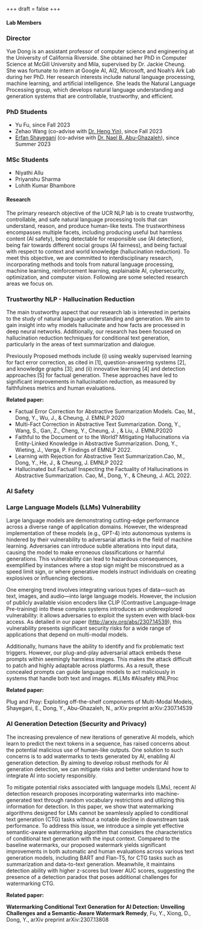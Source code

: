 +++
draft = false
+++

#### Lab Members 

### Director 
Yue Dong is an assistant professor of computer science and engineering at the University of California Riverside. She obtained her PhD in Computer Science at McGill University and Mila, supervised by Dr. Jackie Cheung. She was fortunate to intern at Google AI, AI2, Microsoft, and Noah’s Ark Lab during her PhD. Her research interests include natural language processing, machine learning, and artificial intelligence. She leads the Natural Language Processing group, which develops natural language understanding and generation systems that are controllable, trustworthy, and efficient. 

### PhD Students 
- Yu Fu, since Fall 2023
- Zehao Wang (co-advise with [Dr. Heng Yin](https://www.cs.ucr.edu/~heng/)), since Fall 2023
- [Erfan Shayegani](https://erfanshayegani.github.io/) (co-advise with [Dr. Nael B. Abu-Ghazaleh](https://www.cs.ucr.edu/~nael/)), since Summer 2023


### MSc Students 
- Niyathi Allu 
- Priyanshu Sharma
- Lohith Kumar Bhambore


#### Research 

The primary research objective of the UCR NLP lab is to create trustworthy, controllable, and safe natural language processing tools that can understand, reason, and produce human-like texts. The trustworthiness encompasses multiple facets, including producing useful but harmless content (AI safety), being detectable for responsible use (AI detection), being fair towards different social groups (AI fairness), and being factual with respect to context and world knowledge (hallucination reduction). To meet this objective, we are committed to interdisciplinary research, incorporating methods and tools from natural language processing, machine learning, reinforcement learning, explainable AI, cybersecurity, optimization, and computer vision. Following are some selected research areas we focus on.


### Trustworthy NLP - Hallucination Reduction 

The main trustworthy aspect that our research lab is interested in pertains to the study of natural language understanding and generation. We aim to gain insight into why models hallucinate and how facts are processed in deep neural networks. Additionally, our research has been focused on hallucination reduction techniques for conditional text generation, particularly in the areas of text summarization and dialogue.

Previously Proposed methods include (i) using weakly supervised learning for fact error correction, as cited in [1], question-answering systems [2], and knowledge graphs [3]; and (ii) innovative learning [4] and detection approaches [5] for factual generation. These approaches have led to significant improvements in hallucination reduction, as measured by faithfulness metrics and human evaluations.




**Related paper:**
- Factual Error Correction for Abstractive Summarization Models.  Cao, M., Dong, Y., Wu, J., & Cheung, J.   EMNLP 2020
- Multi-Fact Correction in Abstractive Text Summarization. Dong, Y., Wang, S., Gan, Z., Cheng, Y., Cheung, J. , & Liu, J.  EMNLP2020
- Faithful to the Document or to the World? Mitigating Hallucinations via Entity-Linked Knowledge in Abstractive Summarization. Dong, Y.,  Wieting, J., Verga, P. Findings of EMNLP 2022.
- Learning with Rejection for Abstractive Text Summarization.Cao, M., Dong, Y., He, J., & Cheung, J.  EMNLP 2022
- Hallucinated but Factual! Inspecting the Factuality of Hallucinations in Abstractive Summarization. Cao, M., Dong, Y., & Cheung, J.  ACL 2022.


### AI Safety

### Large Language Models (LLMs) Vulnerability 

Large language models are demonstrating cutting-edge performance across a diverse range of application domains. However, the widespread implementation of these models (e.g., GPT-4) into autonomous systems is hindered by their vulnerability to adversarial attacks in the field of machine learning. Adversaries can introduce subtle alterations into input data, causing the model to make erroneous classifications or harmful generations. This vulnerability can lead to hazardous consequences, exemplified by instances where a stop sign might be misconstrued as a speed limit sign, or where generative models instruct individuals on creating explosives or influencing elections.

One emerging trend involves integrating various types of data—such as text, images, and audio—into large language models. However, the inclusion of publicly available vision encoders like CLIP (Contrastive Language–Image Pre-training) into these complex systems introduces an underexplored vulnerability: it allows adversaries to exploit the system even with black-box access. As detailed in our paper (http://arxiv.org/abs/2307.14539), this vulnerability presents significant security risks for a wide range of applications that depend on multi-modal models. 


Additionally, humans have the ability to identify and fix problematic text triggers. However, our plug-and-play adversarial attack embeds these prompts within seemingly harmless images. This makes the attack difficult to patch and highly adaptable across platforms. As a result, these concealed prompts can guide language models to act maliciously in systems that handle both text and images.  #LLMs #AIsafety #NLProc


**Related paper:**

Plug and Pray: Exploiting off-the-shelf components of Multi-Modal Models, Shayegani, E., Dong, Y., Abu-Ghazaleh, N., arXiv preprint arXiv:2307.14539


###  AI Generation Detection (Security and Privacy)
The increasing prevalence of new iterations of generative AI models, which learn to predict the next tokens in a sequence, has raised concerns about the potential malicious use of human-like outputs. One solution to such concerns is to add watermarks to texts generated by AI, enabling AI generation detection. By aiming to develop robust methods for AI generation detection, we can mitigate risks and better understand how to integrate AI into society responsibly.


To mitigate potential risks associated with language models (LMs), recent AI detection research proposes incorporating watermarks into machine-generated text through random vocabulary restrictions and utilizing this information for detection. In this paper, we show that watermarking algorithms designed for LMs cannot be seamlessly applied to conditional text generation (CTG) tasks without a notable decline in downstream task performance. To address this issue, we introduce a simple yet effective semantic-aware watermarking algorithm that considers the characteristics of conditional text generation with the input context. Compared to the baseline watermarks, our proposed watermark yields significant improvements in both automatic and human evaluations across various text generation models, including BART and Flan-T5, for CTG tasks such as summarization and data-to-text generation. Meanwhile, it maintains detection ability with higher z-scores but lower AUC scores, suggesting the presence of a detection paradox that poses additional challenges for watermarking CTG. 

 

**Related paper:**

**Watermarking Conditional Text Generation for AI Detection: Unveiling Challenges and a Semantic-Aware Watermark Remedy**, Fu, Y., Xiong, D., Dong, Y., arXiv preprint arXiv:2307.13808




